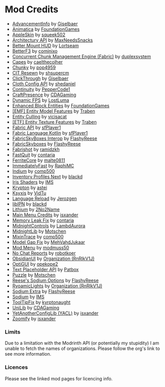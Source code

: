 # Mod Credits

- [AdvancementInfo](https://modrinth.com/mod/advancementinfo) by [Giselbaer](https://modrinth.com/user/Giselbaer)
- [Animatica](https://modrinth.com/mod/animatica) by [FoundationGames](https://modrinth.com/user/FoundationGames)
- [AppleSkin](https://modrinth.com/mod/appleskin) by [squeek502](https://modrinth.com/user/squeek502)
- [Architectury API](https://modrinth.com/mod/architectury-api) by [MaxNeedsSnacks](https://modrinth.com/user/MaxNeedsSnacks)
- [Better Mount HUD](https://modrinth.com/mod/better-mount-hud) by [Lortseam](https://modrinth.com/user/Lortseam)
- [BetterF3](https://modrinth.com/mod/betterf3) by [cominixo](https://modrinth.com/user/cominixo)
- [Concurrent Chunk Management Engine (Fabric)](https://modrinth.com/mod/c2me-fabric) by [duplexsystem](https://modrinth.com/user/duplexsystem)
- [Capes](https://modrinth.com/mod/capes) by [caelthecolher](https://modrinth.com/user/caelthecolher)
- [Chunky](https://modrinth.com/mod/chunky) by [pop4959](https://modrinth.com/user/pop4959)
- [CIT Resewn](https://modrinth.com/mod/cit-resewn) by [shsupercm](https://modrinth.com/user/shsupercm)
- [ClickThrough](https://modrinth.com/mod/clickthrough) by [Giselbaer](https://modrinth.com/user/Giselbaer)
- [Cloth Config API](https://modrinth.com/mod/cloth-config) by [shedaniel](https://modrinth.com/user/shedaniel)
- [Continuity](https://modrinth.com/mod/continuity) by [PepperCode1](https://modrinth.com/user/PepperCode1)
- [CraftPresence](https://modrinth.com/mod/craftpresence) by [CDAGaming](https://modrinth.com/user/CDAGaming)
- [Dynamic FPS](https://modrinth.com/mod/dynamic-fps) by [LostLuma](https://modrinth.com/user/LostLuma)
- [Enhanced Block Entities](https://modrinth.com/mod/ebe) by [FoundationGames](https://modrinth.com/user/FoundationGames)
- [[EMF] Entity Model Features](https://modrinth.com/mod/entity-model-features) by [Traben](https://modrinth.com/user/Traben)
- [Entity Culling](https://modrinth.com/mod/entityculling) by [vicisacat](https://modrinth.com/user/vicisacat)
- [[ETF] Entity Texture Features](https://modrinth.com/mod/entitytexturefeatures) by [Traben](https://modrinth.com/user/Traben)
- [Fabric API](https://modrinth.com/mod/fabric-api) by [sfPlayer1](https://modrinth.com/user/sfPlayer1)
- [Fabric Language Kotlin](https://modrinth.com/mod/fabric-language-kotlin) by [sfPlayer1](https://modrinth.com/user/sfPlayer1)
- [FabricSkyBoxes Interop](https://modrinth.com/mod/fabricskyboxes-interop) by [FlashyReese](https://modrinth.com/user/FlashyReese)
- [FabricSkyboxes](https://modrinth.com/mod/fabricskyboxes) by [FlashyReese](https://modrinth.com/user/FlashyReese)
- [Fabrishot](https://modrinth.com/mod/fabrishot) by [ramidzkh](https://modrinth.com/user/ramidzkh)
- [FastQuit](https://modrinth.com/mod/fastquit) by [contaria](https://modrinth.com/user/contaria)
- [FerriteCore](https://modrinth.com/mod/ferrite-core) by [malte0811](https://modrinth.com/user/malte0811)
- [ImmediatelyFast](https://modrinth.com/mod/immediatelyfast) by [RaphiMC](https://modrinth.com/user/RaphiMC)
- [Indium](https://modrinth.com/mod/indium) by [comp500](https://modrinth.com/user/comp500)
- [Inventory Profiles Next](https://modrinth.com/mod/inventory-profiles-next) by [blackd](https://modrinth.com/user/blackd)
- [Iris Shaders](https://modrinth.com/mod/iris) by [IMS](https://modrinth.com/user/IMS)
- [Krypton](https://modrinth.com/mod/krypton) by [astei](https://modrinth.com/user/astei)
- [Ksyxis](https://modrinth.com/mod/ksyxis) by [VidTu](https://modrinth.com/user/VidTu)
- [Language Reload](https://modrinth.com/mod/language-reload) by [Jerozgen](https://modrinth.com/user/Jerozgen)
- [libIPN](https://modrinth.com/mod/libipn) by [blackd](https://modrinth.com/user/blackd)
- [Lithium](https://modrinth.com/mod/lithium) by [2No2Name](https://modrinth.com/user/2No2Name)
- [Main Menu Credits](https://modrinth.com/mod/main-menu-credits) by [isxander](https://modrinth.com/user/isxander)
- [Memory Leak Fix](https://modrinth.com/mod/memoryleakfix) by [contaria](https://modrinth.com/user/contaria)
- [MidnightControls](https://modrinth.com/mod/midnightcontrols) by [LambdAurora](https://modrinth.com/user/LambdAurora)
- [MidnightLib](https://modrinth.com/mod/midnightlib) by [Motschen](https://modrinth.com/user/Motschen)
- [MixinTrace](https://modrinth.com/mod/mixintrace) by [comp500](https://modrinth.com/user/comp500)
- [Model Gap Fix](https://modrinth.com/mod/modelfix) by [MehVahdJukaar](https://modrinth.com/user/MehVahdJukaar)
- [Mod Menu](https://modrinth.com/mod/modmenu) by [modmuss50](https://modrinth.com/user/modmuss50)
- [No Chat Reports](https://modrinth.com/mod/no-chat-reports) by [robotkoer](https://modrinth.com/user/robotkoer)
- [ObsidianUI](https://modrinth.com/mod/obsidianui) by [Organization (RnRIkV1J)](https://modrinth.com/organization/RnRIkV1J)
- [OptiGUI](https://modrinth.com/mod/optigui) by [opekope2](https://modrinth.com/user/opekope2)
- [Text Placeholder API](https://modrinth.com/mod/placeholder-api) by [Patbox](https://modrinth.com/user/Patbox)
- [Puzzle](https://modrinth.com/mod/puzzle) by [Motschen](https://modrinth.com/user/Motschen)
- [Reese's Sodium Options](https://modrinth.com/mod/reeses-sodium-options) by [FlashyReese](https://modrinth.com/user/FlashyReese)
- [RyoamicLights](https://modrinth.com/mod/ryoamiclights) by [Organization (RnRIkV1J)](https://modrinth.com/organization/RnRIkV1J)
- [Sodium Extra](https://modrinth.com/mod/sodium-extra) by [FlashyReese](https://modrinth.com/user/FlashyReese)
- [Sodium](https://modrinth.com/mod/sodium) by [IMS](https://modrinth.com/user/IMS)
- [ToolTipFix](https://modrinth.com/mod/tooltipfix) by [kyrptonaught](https://modrinth.com/user/kyrptonaught)
- [UniLib](https://modrinth.com/mod/unilib) by [CDAGaming](https://modrinth.com/user/CDAGaming)
- [YetAnotherConfigLib (YACL)](https://modrinth.com/mod/yacl) by [isxander](https://modrinth.com/user/isxander)
- [Zoomify](https://modrinth.com/mod/zoomify) by [isxander](https://modrinth.com/user/isxander)

### Limits

Due to a limitation with the Modrinth API (or potentially my stupidity) I am unable to fetch the names of organizations. Please follow the org's link to see more information.

### Licences

Please see the linked mod pages for licencing info.
